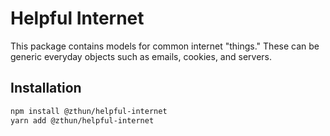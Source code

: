 # Helpful Internet

This package contains models for common internet "things." These can be generic
everyday objects such as emails, cookies, and servers.

## Installation

```sh
npm install @zthun/helpful-internet
yarn add @zthun/helpful-internet
```
